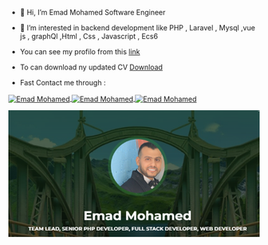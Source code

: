 - 👋 Hi, I’m Emad Mohamed Software Engineer
- 👀 I’m interested in backend development like PHP , Laravel , Mysql ,vue js , graphQl ,Html , Css , Javascript , Ecs6 
- You can see my profilo from this <a href='https://emadmohdev.github.io/emad-mohamed-cv/'> link </a>
- To can download ny updated CV <a href='https://emadmohdev.github.io/emad-mohamed-cv/files/emad-mohamed-cv.pdf'> Download </a>


- Fast Contact me through :
<p align="left">
    
    
  <a href="https://wa.me/01223872695" target="blank">
    <img align="center" src="https://raw.githubusercontent.com/rahuldkjain/github-profile-readme-generator/master/src/images/icons/Social/whatsapp.svg"
         alt="Emad Mohamed" height="30" width="40" />
</a>
    
    
<a href="https://www.linkedin.com/in/emad-mohamed-b7a1a262/" target="blank">
    <img align="center" src="https://raw.githubusercontent.com/rahuldkjain/github-profile-readme-generator/master/src/images/icons/Social/linked-in-alt.svg"
         alt="Emad Mohamed" height="30" width="40" />
</a>
    
<a href="https://twitter.com/emadextra" target="blank">
    <img align="center" src="https://raw.githubusercontent.com/rahuldkjain/github-profile-readme-generator/master/src/images/icons/Social/twitter.svg" 
         alt="Emad Mohamed" height="30" width="40" />
 </a>
    
</p>

<!---
<p align="left">
    <img src="https://komarev.com/ghpvc/?username=EmadMohDev&label=Profile%20views&color=004080&style=flat" alt="EmadMohDev" height="40" width="240" />
    <img src="https://img.shields.io/github/followers/EmadMohDev?label=Followers&color=800000&style=flat" alt="EmadMohDev" height="40" width="160" />
</p>
-->

<p>
    <img src="https://raw.githubusercontent.com/EmadMohDev/emad-mohamed-cv/main/files/cv2.PNG" alt="cv">
</p>






